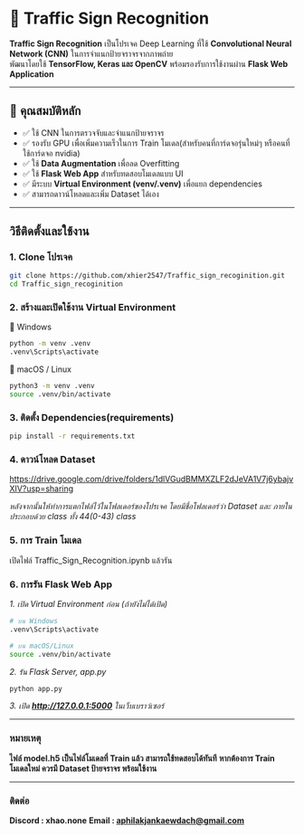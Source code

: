 # 🚦 Traffic Sign Recognition

**Traffic Sign Recognition** เป็นโปรเจค Deep Learning ที่ใช้ **Convolutional Neural Network (CNN)** ในการจำแนกป้ายจราจรจากภาพถ่าย  
พัฒนาโดยใช้ **TensorFlow, Keras และ OpenCV** พร้อมรองรับการใช้งานผ่าน **Flask Web Application**  

---

## 📌 คุณสมบัติหลัก
- ✅ ใช้ CNN ในการตรวจจับและจำแนกป้ายจราจร
- ✅ รองรับ GPU เพื่อเพิ่มความเร็วในการ Train โมเดล(สำหรับคนที่การ์ดจอรุ่นใหม่ๆ หรือคนที่ใช้การ์ดจอ nvidia)
- ✅ ใช้ **Data Augmentation** เพื่อลด Overfitting
- ✅ ใช้ **Flask Web App** สำหรับทดสอบโมเดลแบบ UI
- ✅ มีระบบ **Virtual Environment (venv/.venv)** เพื่อแยก dependencies
- ✅ สามารถดาวน์โหลดและเพิ่ม Dataset ได้เอง

---

## วิธีติดตั้งและใช้งาน

### **1. Clone โปรเจค**
```bash
git clone https://github.com/xhier2547/Traffic_sign_recoginition.git
cd Traffic_sign_recoginition
```

### **2.  สร้างและเปิดใช้งาน Virtual Environment**
🔹 Windows
```bash
python -m venv .venv
.venv\Scripts\activate
```

🔹 macOS / Linux
```bash
python3 -m venv .venv
source .venv/bin/activate
```

### **3. ติดตั้ง Dependencies(requirements)**
```bash
pip install -r requirements.txt
```

### **4.  ดาวน์โหลด Dataset**

https://drive.google.com/drive/folders/1dlVGudBMMXZLF2dJeVA1V7j6ybajvXIV?usp=sharing


*หลังจากนั้นให้ทำการแตกไฟล์ไว้ในโฟลเดอร์ของโปรเจค โดยมีชื่อโฟลเดอร์ว่า Dataset และ ภายในประกอบด้วย class ทั้ง 44(0-43) class*

### **5.  การ Train โมเดล**

เปิดไฟล์ Traffic_Sign_Recognition.ipynb แล้วรัน

### **6️. การรัน Flask Web App**
*1. เปิด Virtual Environment ก่อน (ถ้ายังไม่ได้เปิด)*
```bash
# บน Windows
.venv\Scripts\activate

# บน macOS/Linux
source .venv/bin/activate

```

*2. รัน Flask Server, app.py*
```bash
python app.py

```

*3. เปิด **http://127.0.0.1:5000** ในเว็บเบราว์เซอร์*


---

### **หมายเหตุ**
**ไฟล์ model.h5 เป็นไฟล์โมเดลที่ Train แล้ว สามารถใช้ทดสอบได้ทันที**
**หากต้องการ Train โมเดลใหม่ ควรมี Dataset ป้ายจราจร พร้อมใช้งาน**

---

### **ติดต่อ**
**Discord : xhao.none**
**Email : aphilakjankaewdach@gmail.com**